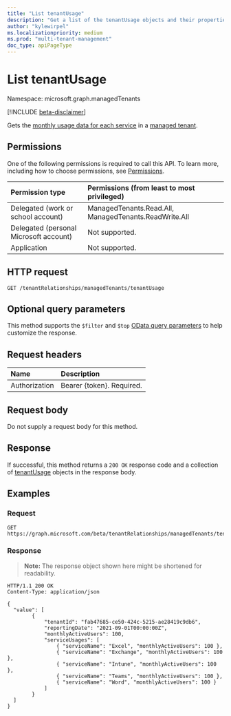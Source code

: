 ```yaml
---
title: "List tenantUsage"
description: "Get a list of the tenantUsage objects and their properties."
author: "kylewirpel"
ms.localizationpriority: medium
ms.prod: "multi-tenant-management"
doc_type: apiPageType
---
```


# List tenantUsage
Namespace: microsoft.graph.managedTenants

[!INCLUDE [beta-disclaimer](../../includes/beta-disclaimer.md)]

Gets the [monthly usage data for each service](../resources/managedtenants-tenantusage.md) in a [managed tenant](../resources/managedtenants-managedtenant.md).

## Permissions
One of the following permissions is required to call this API. To learn more, including how to choose permissions, see [Permissions](/graph/permissions-reference).

|Permission type|Permissions (from least to most privileged)|
|:---|:---|
|Delegated (work or school account)|ManagedTenants.Read.All, ManagedTenants.ReadWrite.All|
|Delegated (personal Microsoft account)|Not supported.|
|Application|Not supported.|

## HTTP request

<!-- {
  "blockType": "ignored"
}
-->
``` http
GET /tenantRelationships/managedTenants/tenantUsage
```

## Optional query parameters
This method supports the `$filter` and `$top` [OData query parameters](/graph/query-parameters) to help customize the response.

## Request headers
|Name|Description|
|:---|:---|
|Authorization|Bearer {token}. Required.|

## Request body
Do not supply a request body for this method.

## Response

If successful, this method returns a `200 OK` response code and a collection of [tenantUsage](../resources/managedtenants-tenantusage.md) objects in the response body.

## Examples

### Request

<!-- {
  "blockType": "request",
  "name": "list_tenantusage"
}
-->
``` http
GET https://graph.microsoft.com/beta/tenantRelationships/managedTenants/tenantUsage
```

### Response
>**Note:** The response object shown here might be shortened for readability.
<!-- {
  "blockType": "response",
  "truncated": true,
  "@odata.type": "Collection(microsoft.graph.managedTenants.tenantUsage)"
}
-->
``` http
HTTP/1.1 200 OK
Content-Type: application/json

{
  "value": [
        {
            "tenantId": "fab47685-ce50-424c-5215-ae28419c9db6",
            "reportingDate": "2021-09-01T00:00:00Z",
            "monthlyActiveUsers": 100,
            "serviceUsages": [
                { "serviceName": "Excel", "monthlyActiveUsers": 100 },
                { "serviceName": "Exchange", "monthlyActiveUsers": 100 },
                { "serviceName": "Intune", "monthlyActiveUsers": 100 },
                { "serviceName": "Teams", "monthlyActiveUsers": 100 },
                { "serviceName": "Word", "monthlyActiveUsers": 100 }
            ]
        }
  ]
}
```
